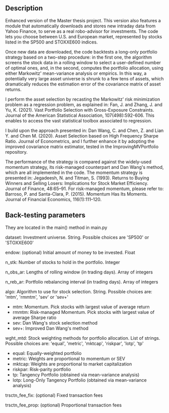 ## Description 

Enhanced version of the Master thesis project. This version also features a module that automatically downloads and stores new intraday data from Yahoo Finance, to serve as a real robo-advisor for investments. The code lets you choose between U.S. and European market, represented by stocks listed in the SP500 and STOXXE600 indices.

Once new data are downloaded, the code backtests a long-only portfolio strategy based on a two-step procedure: in the first one, the algorithm screens the stock data in a rolling window to select a user-defined number of optimal ones, and, in the second, computes the portfolio allocation, using either Markowitz' mean-variance analysis or empirics. In this way, a potentially very large asset universe is shrunk to a few tens of assets, which dramatically reduces the estimation error of the covariance matrix of asset returns.

I perform the asset selection by recasting the Markowitz’ risk minimization problem as a regression problem, as explained in:
Fan, J. and Zhang, J. and Yu, K. (2021). Vast Portfolio Selection with Gross-Exposure Constraints. Journal of the American Statistical Association, 107(498):592-606. This enables to access the vast statistical toolbox associated to regression.

I build upon the approach presented in: Dan Wang, C. and Chen, Z. and Lian Y. and Chen M. (2020). Asset Selection based on High Frequency Sharpe Ratio.
Journal of Econometrics, and I further enhance it by adopting the improved covariance matrix estimator, tested in the ImprovingMVPortfolio repository.

The performance of the strategy is compared against the widely-used momentum strategy, its risk-managed counterpart and Dan Wang's method, which are all implemented in the code. The momentum strategy is presented in: Jegadeesh, N. and Titman, S. (1993). Returns to Buying Winners and Selling Losers: Implications for Stock Market Efficiency. Journal of Finance, 48:65–91. For risk-managed momentum, please refer to: Barroso, P. and Santa-Clara, P. (2015). Momentum Has Its Moments. Journal of Financial Economics, 116(1):111–120.

## Back-testing parameters  
They are located in the main() method in main.py

dataset: Investment universe. String. Possible choices are 'SP500' or 'STOXXE600'  

endow: (optional) Initial amount of money to be invested. Float  

n_stk: Number of stocks to hold in the portfolio. Integer  

n_obs_ar: Lengths of rolling window (in trading days). Array of integers  

n_reb_ar: Portfolio rebalancing interval (in trading days). Array of integers  

algo: Algorithm to use for stock selection. String. Possible choices are: 'mtm', 'rmmtm', 'sev' or 'sev+'  
* mtm:   Momentum. Pick stocks with largest value of average return  
* rmmtm: Risk-managed Momentum. Pick stocks with largest value of average Sharpe ratio  
* sev:   Dan Wang's stock selection method  
* sev+:  Improved Dan Wang's method  

wght_mtd: Stock weighting methods for portfolio allocation. List of strings. Possible choices are: 'equal', 'metric', 'mktcap', 'riskpar', 'lotp', 'tp'  
* equal:   Equally-weighted portfolio  
* metric:  Weights are proportional to momentum or SEV  
* mktcap:  Weights are proportional to market capitalization  
* riskpar: Risk-parity portfolio  
* tp:      Tangency Portfolio (obtained via mean-variance analysis)  
* lotp:    Long-Only Tangency Portfolio (obtained via mean-variance analysis)  

trsctn_fee_fix:  (optional) Fixed transaction fees  

trsctn_fee_prop: (optional) Proportional transaction fees  
